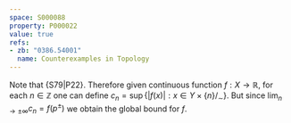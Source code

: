 ```yaml
---
space: S000088
property: P000022
value: true
refs:
- zb: "0386.54001"
  name: Counterexamples in Topology
---
```


Note that {S79|P22}. Therefore given continuous function
$f:X\to\mathbb R$, for each $n\in\mathbb Z$ one can define $c_n=\sup\{|f(x)|: x\in Y\times\{n\}/_\sim\}$.
But since $\lim_{n\to\pm\infty} c_n= f(p^\pm)$ we obtain the global bound for $f$.
